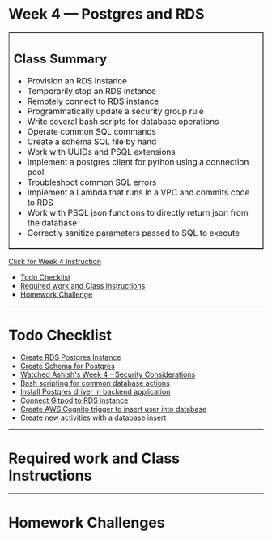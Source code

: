 # Week 4 — Postgres and RDS

<table border="1">
  <tr>
    <td>
      <h2>Class Summary</h2>
      <ul>
        <li>Provision an RDS instance</li>
        <li>Temporarily stop an RDS instance</li>
        <li>Remotely connect to RDS instance</li>
        <li>Programmatically update a security group rule</li>
        <li>Write several bash scripts for database operations</li>
        <li>Operate common SQL commands</li>
        <li>Create a schema SQL file by hand</li>
        <li>Work with UUIDs and PSQL extensions</li>
        <li>Implement a postgres client for python using a connection pool</li>
        <li>Troubleshoot common SQL errors</li>
        <li>Implement a Lambda that runs in a VPC and commits code to RDS</li>
        <li>Work with PSQL json functions to directly return json from the database</li>
        <li>Correctly sanitize parameters passed to SQL to execute</li>
      </ul>
    </td>
  </tr>
</table>


[Click for Week 4 Instruction](https://github.com/omenking/aws-bootcamp-cruddur-2023/blob/week-4/journal/week4.md)


- [Todo Checklist](#todo-checklist)
- [Required work and Class Instructions](#required-work-and-class-instructions)
- [Homework Challenge](#homework-challenges)

***

# Todo Checklist
- [Create RDS Postgres Instance](https://www.youtube.com/watch?v=EtD7Kv5YCUs&list=PLBfufR7vyJJ7k25byhRXJldB5AiwgNnWv&index=46)
- [Create Schema for Postgres](https://www.youtube.com/watch?v=EtD7Kv5YCUs&list=PLBfufR7vyJJ7k25byhRXJldB5AiwgNnWv&index=46)
- [Watched Ashish's Week 4 - Security Considerations](https://www.youtube.com/watch?v=UourWxz7iQg&list=PLBfufR7vyJJ7k25byhRXJldB5AiwgNnWv&index=45)
- [Bash scripting for common database actions](https://www.youtube.com/watch?v=Sa2iB33sKFo&list=PLBfufR7vyJJ7k25byhRXJldB5AiwgNnWv&index=47)
- [Install Postgres driver in backend application](https://www.youtube.com/watch?v=Sa2iB33sKFo&list=PLBfufR7vyJJ7k25byhRXJldB5AiwgNnWv&index=47)
- [Connect Gitpod to RDS instance](https://www.youtube.com/watch?v=Sa2iB33sKFo&list=PLBfufR7vyJJ7k25byhRXJldB5AiwgNnWv&index=47)
- [Create AWS Cognito trigger to insert user into database](https://www.youtube.com/watch?v=7qP4RcY2MwU&list=PLBfufR7vyJJ7k25byhRXJldB5AiwgNnWv&index=48)
- [Create new activities with a database insert](https://www.youtube.com/watch?v=fTksxEQExL4&list=PLBfufR7vyJJ7k25byhRXJldB5AiwgNnWv&index=49)

***

# Required work and Class Instructions

***

# Homework Challenges